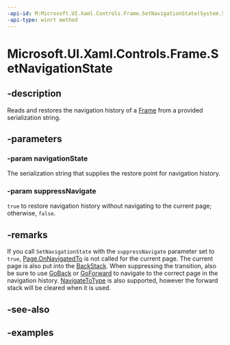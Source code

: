 ```yaml
---
-api-id: M:Microsoft.UI.Xaml.Controls.Frame.SetNavigationState(System.String,System.Boolean)
-api-type: winrt method
---
```


<!-- Method syntax.
public void Frame.SetNavigationState(String navigationState, Boolean suppressNavigate)
-->

# Microsoft.UI.Xaml.Controls.Frame.SetNavigationState

## -description

Reads and restores the navigation history of a [Frame](frame.md) from a provided serialization string.

## -parameters

### -param navigationState

The serialization string that supplies the restore point for navigation history.

### -param suppressNavigate

`true` to restore navigation history without navigating to the current page; otherwise, `false`.

## -remarks

If you call `SetNavigationState` with the `suppressNavigate` parameter set to `true`, [Page.OnNavigatedTo](page_onnavigatedto_1316593960.md) is not called for the current page. The current page is also put into the [BackStack](frame_backstack.md). When suppressing the transition, also be sure to use [GoBack](/windows/windows-app-sdk/api/winrt/microsoft.ui.xaml.controls.frame.goback) or [GoForward](frame_goforward_1537152893.md) to navigate to the correct page in the navigation history. [NavigateToType](frame_navigatetotype_1537292032.md) is also supported, however the forward stack will be cleared when it is used.

## -see-also

## -examples

